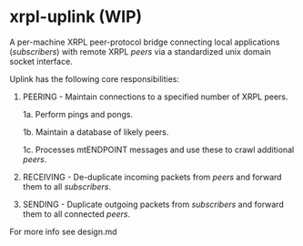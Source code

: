 # xrpl-uplink (WIP)
A per-machine XRPL peer-protocol bridge connecting local applications (_subscribers_) with remote XRPL _peers_ via a standardized unix domain socket interface.

Uplink has the following core responsibilities:
  1. PEERING - Maintain connections to a specified number of XRPL peers.
  
      1a. Perform pings and pongs.
      
      1b. Maintain a database of likely peers.
      
      1c. Processes mtENDPOINT messages and use these to crawl additional _peers_.
      
  2. RECEIVING - De-duplicate incoming packets from _peers_ and forward them to all _subscribers_.
  3. SENDING - Duplicate outgoing packets from _subscribers_ and forward them to all connected _peers_.
  
  For more info see design.md
